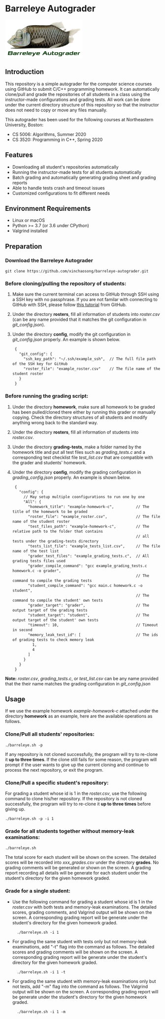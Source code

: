# Barreleye Autograder

<img src="barreleye-autograder.jpg" width="250px" alt="A barreleye fish">

## Introduction

This repository is a simple autograder for the computer science courses using GitHub to submit C/C++ programming homework. It can automatically clone/pull and grade the repositories of all students in a class using the instructor-made configurations and grading tests. All work can be done under the current directory structure of this repository so that the instructor does not need to copy or move any files manually.

This autograder has been used for the following courses at Northeastern University, Boston:

- CS 5006: Algorithms, Summer 2020
- CS 3520: Programming in C++, Spring 2020

## Features

- Downloading all student's repositories automatically
- Running the instructor-made tests for all students automatically
- Batch grading and automatically generating grading sheet and grading reports
- Able to handle tests crash and timeout issues
- Customized configurations to fit different needs
 
## Environment Requirements

- Linux or macOS
- Python >= 3.7 (or 3.6 under CPython)
- Valgrind installed

## Preparation

### Download the Barreleye Autograder

	git clone https://github.com/xinchaosong/barreleye-autograder.git

### Before cloning/pulling the repository of students:

1. Make sure the current terminal can access to GitHub through SSH using a SSH key with no passphrase. If you are not familar with connecting to GitHub with SSH, please follow [this tutorial](https://help.github.com/en/github/authenticating-to-github/connecting-to-github-with-ssh) from GitHub. 
2. Under the directory **rosters**, fill all information of students into *roster.csv* (can be any name provided that it matches the git configuration in *git\_config.json*).
3. Under the directory **config**, modify the git configuration in *git\_config.json* properly. An example is shown below.

	    {
	      "git_config": {
	        "ssh_key_path": "~/.ssh/example_ssh",  // The full file path of the SSH key for GitHub
	        "roster_file": "example_roster.csv"    // The file name of the student roster
	      }
	    }

### Before running the grading script:

1. Under the directory **homework**, make sure all homework to be graded has been pulled/cloned there either by running this grader or manually copying. Check the directory structures of all students and modify anything wrong back to the standard way.
2. Under the directory **rosters**, fill all information of students into *roster.csv*.
3. Under the directory **grading-tests**, make a folder named by the homework title and put all test files such as *grading\_tests.c* and a corresponding test checklist file *test\_list.csv* that are compatible with the grader and students' homework.
5. Under the directory **config**, modify the grading configuration in *grading\_config.json* properly. An example is shown below.

		{
	      "config": {
	        // May setup multiple coonfigurations to run one by one
	        "All": {
	          "homework_title": "example-homework-c",          // The title of the homework to be graded
	          "roster_file": "example_roster.csv",             // The file name of the student roster
              "test_files_path": "example-homework-c",         // The relative path to the folder that contains
                                                               // all tests under the grading-tests directory
	          "tests_list_file": "example_tests_list.csv",     // The file name of the test list
	          "grader_test_files": "example_grading_tests.c",  // All grading tests files used
	          "grader_compile_command": "gcc example_grading_tests.c homework.c -o grader",  
	                                                           // The command to compile the grading tests
	          "student_compile_command": "gcc main.c homework.c -o student",     
	                                                           // The command to compile the student' own tests
	          "grader_target": "grader",                       // The output target of the grading tests
	          "student_target": "student",                     // The output target of the student' own tests
	          "timeout": 10,                                   // Timeout in second
	          "memory_leak_test_id": [                         // The ids of grading tests to check memory leak
	            1,
	            4
	          ]
	        }
	      }
	    }

**Note:** *roster.csv*, *grading\_tests.c*, or *test\_list.csv* can be any name provided that the their name matches the grading configuration in *git\_config.json*

## Usage

If we use the example homework *example-homework-c* attached under the directory **homework** as an example, here are the available operations as follows.

### Clone/Pull all students' repositories:

    ./barreleye.sh -p

If any repository is not cloned successfully, the program will try to re-clone it **up to three times**. If the clone still fails for some reason, the program will prompt if the user wants to give up the current cloning and continue to process the next repository, or exit the program.

### Clone/Pull a specific student's repository:

For grading a student whose id is 1 in the *roster.csv*, use the following command to clone his/her repository. If the repository is not cloned successfully, the program will try to re-clone it **up to three times** before giving up.

    ./barreleye.sh -p -i 1

### Grade for all students together without memory-leak examinations:

    ./barreleye.sh

The total score for each student will be shown on the screen. The detailed scores will be recorded into *xxx\_grades.csv* under the directory **grades**. No grading comments will be generated or shown on the screen. A grading report recording all details will be generate for each student under the student's directory for the given homework graded.

### Grade for a single student:

- Use the following command for grading a student whose id is 1 in the *roster.csv* with both tests and memory-leak examinations. The detailed scores, grading comments, and Valgrind output will be shown on the screen. A corresponding grading report will be generate under the student's directory for the given homework graded.

    	./barreleye.sh -i 1

- For grading the same student with tests only but not memory-leak examinations, add "-t" flag into the command as follows. The detailed scores and grading comments will be shown on the screen. A corresponding grading report will be generate under the student's directory for the given homework graded.

	    ./barreleye.sh -i 1 -t

- For grading the same student with memory-leak examinations only but not tests, add "-m" flag into the command as follows. The Valgrind output will be shown on the screen. A corresponding grading report will be generate under the student's directory for the given homework graded.

	    ./barreleye.sh -i 1 -m
